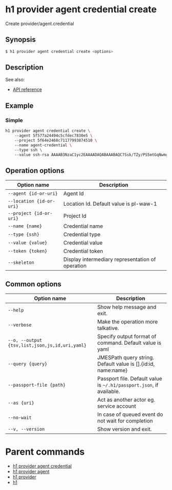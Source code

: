 
# h1 provider agent credential create

Create provider/agent.credential

## Synopsis

```bash
$ h1 provider agent credential create <options>
```

## Description

See also:

* [API reference](https://api.hyperone.com/v2/docs#operation/provider_project_agent_credential_create)

## Example


### Simple

```bash
h1 provider agent credential create \ 
	--agent 5f577a24494c5cfdec7830e5 \ 
	--project 5f64e2468c71177993874510 \ 
	--name agent-credential \ 
	--type ssh \ 
	--value ssh-rsa AAAAB3NzaC1yc2EAAAADAQABAAABAQC7Ssk/TZy/PS5mtGqNwmgfukrA/QrpW3oyrMM3KViHO9wtIwu1BapTdmUxIWi7TX1Nl51i8040CvTstfi11O4jMk2E5lGYp0TIduo8B8Qo/0wO6s2BrXHtLI1FlctkQacrKTnSINrSEcBbIO6G//S4fiRI5ioK8OAPt/qJK1k74AOnrupsXxTUYggmmIJfto8r1c3ZAhfwnJ4D0SDCoWjL4PLh/UGQv7sN20Z/afWVDCa78TnQ6lGlJe6VRSqoT09kJpt2CW0Pa3Ij1QaSJp6ENHpWAWGLyiwW8rLxCqFriz333yf0zzw2QmiyyNHe1ITG2goJU05pHEYyzYq6xo5X
```

## Operation options

| Option name                  | Description                                      |
| ---------------------------- | ------------------------------------------------ |
| ```--agent {id-or-uri}```    | Agent Id                                         |
| ```--location {id-or-uri}``` | Location Id. Default value is pl-waw-1           |
| ```--project {id-or-uri}```  | Project Id                                       |
| ```--name {name}```          | Credential name                                  |
| ```--type {ssh}```           | Credential type                                  |
| ```--value {value}```        | Credential value                                 |
| ```--token {token}```        | Credential token                                 |
| ```--skeleton```             | Display intermediary representation of operation |

## Common options

| Option name                                        | Description                                                              |
| -------------------------------------------------- | ------------------------------------------------------------------------ |
| ```--help```                                       | Show help message and exit.                                              |
| ```--verbose```                                    | Make the operation more talkative.                                       |
| ```--o, --output {tsv,list,json,js,id,uri,yaml}``` | Specify output format of command. Default value is yaml                  |
| ```--query {query}```                              | JMESPath query string. Default value is [].\{id:id, name:name\}          |
| ```--passport-file {path}```                       | Passport file. Default value is ```~/.h1/passport.json```, if available. |
| ```--as {uri}```                                   | Act as another actor eg. service account                                 |
| ```--no-wait```                                    | In case of queued event do not wait for completion                       |
| ```--v, --version```                               | Show version and exit.                                                   |

# Parent commands

* [h1 provider agent credential](./../README.md)
* [h1 provider agent](./../../README.md)
* [h1 provider](./../../../README.md)
* [h1](./../../../../README.md)
